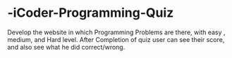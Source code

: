 # -iCoder-Programming-Quiz
 Develop the website in which Programming Problems are there, with easy , medium, and Hard level.  After Completion of quiz user can see their score, and also see what he did correct/wrong.
